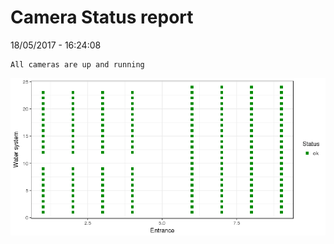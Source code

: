 Camera Status report
================
18/05/2017 - 16:24:08

    All cameras are up and running

![](camreport_files/figure-markdown_github/unnamed-chunk-2-1.png)
